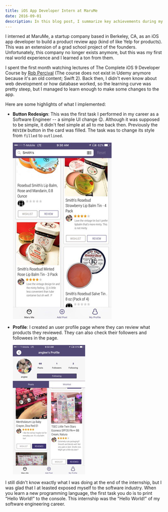 ```yaml
---
title: iOS App Developer Intern at MaruMe
date: 2016-09-01
description: In this blog post, I summarize key achievements during my time at MaruMe as an iOS App Developer intern. 
---
```


I interned at MaruMe, a startup company based in Berkeley, CA, as an iOS app developer to build a product review app (kind of like Yelp for products). This was an extension of a grad school project of the founders. Unfortunately, this company no longer exists anymore, but this was my first real world experience and I learned a ton from them.

I spent the first month watching lectures of The Complete iOS 9 Developer Course by [Rob Percival](https://www.udemy.com/user/robpercival/) (The course does not exist in Udemy anymore because it's an old content; Swift 2). Back then, I didn't even know about web development or how database worked, so the learning curve was pretty steep, but I managed to learn enough to make some changes to the app.

Here are some highlights of what I implemented:

- **Button Redesign**: This was the first task I performed in my career as a Software Engineer -- a simple UI change 😉. Although it was supposed to be simple, it didn't feel simple at all to me back then. Previously the `REVIEW` button in the card was filled. The task was to change its style from `filled` to `outlined`. 

    ![feed](./marume-feed.jpeg)

- **Profile**: I created an user profile page where they can review what products they reviewed. They can also check their followers and followees in the page.

    ![profile](./marume-profile.jpeg)

I still didn't know exactly what I was doing at the end of the internship, but I was glad that I at leasted exposed myself to the software industry. When you learn a new programming language, the first task you do is to print "Hello World!" to the console. This internship was the "Hello World!" of my software engineering career.